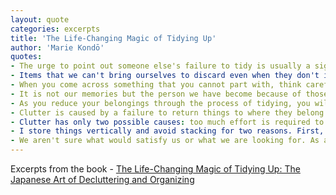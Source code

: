 ```yaml
---
layout: quote
categories: excerpts
title: 'The Life-Changing Magic of Tidying Up'
author: 'Marie Kondō'
quotes:
- The urge to point out someone else's failure to tidy is usually a sign that you are neglecting to take care of your own space.
- Items that we can't bring ourselves to discard even when they don't inspire joy are a real problem. Human judgment can be divided into two broad types: intuitive and rational. When it comes to selecting what to discard, it is actually our rational judgment that causes trouble. Although intuitively we know that an object has no attraction for us, our reason raises all kinds of arguments for not discarding it, such as \"I might need it later\" or \"It's a waste to get rid of it.\" These thoughts spin round and round in our mind, making it impossible to let go.
- When you come across something that you cannot part with, think carefully about its true purpose in your life. You'll be surprised at how many of the things you possess have already fulfilled their role. By acknowledging their contribution and letting them go with gratitude, you will be able to truly put the things you own, and your life, in order. In the end, all that will remain are the things that you really treasure. To truly cherish the things that are important to you, you must first discard those that have outlived their purpose.
- It is not our memories but the person we have become because of those past experiences that we should treasure. This is the lesson these keepsakes teach us when we sort them. The space in which we live should be for the person we are becoming now, not for the person we were in the past.
- As you reduce your belongings through the process of tidying, you will come to a point where you suddenly know how much is just right for you.
- Clutter is caused by a failure to return things to where they belong. Therefore, storage should reduce the effort needed to put things away, not the effort needed to get them out.
- Clutter has only two possible causes: too much effort is required to put things away or it is unclear where things belong.
- I store things vertically and avoid stacking for two reasons. First, if you stack things, you end up with what seems like inexhaustible storage space. Things can be stacked forever and endlessly on top, which makes it harder to notice the increasing volume. In contrast, when things are stored vertically, any increase takes up space and you will eventually run out of storage area. The other reason is this: stacking is very hard on the things at the bottom. When things are piled on top of one another, the things underneath get squished. Stacking weakens and exhausts the things that bear the weight of the pile
- We aren't sure what would satisfy us or what we are looking for. As a result, we increase the number of unnecessary possessions, burying ourselves both physically and mentally in superfluous things.
---
```

Excerpts from the book - [The Life-Changing Magic of Tidying Up: The Japanese Art of Decluttering and Organizing](https://www.amazon.com/dp/B00KK0PICK)